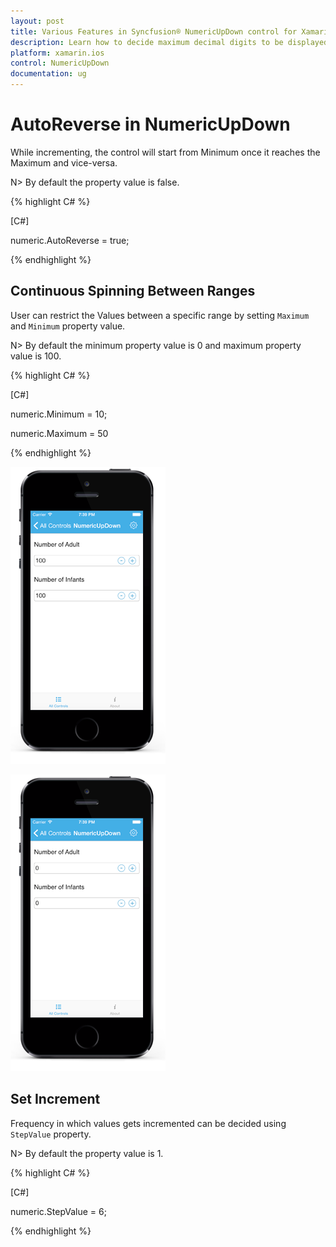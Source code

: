 ```yaml
---
layout: post
title: Various Features in Syncfusion® NumericUpDown control for Xamarin.iOS
description: Learn how to decide maximum decimal digits to be displayed, nullable value support, autoreverse, setting range and configuring step value in NumericUpDown
platform: xamarin.ios
control: NumericUpDown
documentation: ug
---
```

# AutoReverse in NumericUpDown

While incrementing, the control will start from Minimum once it reaches the Maximum and vice-versa.

N> By default the property value is false.

{% highlight C# %}

[C#]

numeric.AutoReverse = true;

{% endhighlight %}

## Continuous Spinning Between Ranges

User can restrict the Values between a specific range by setting `Maximum` and `Minimum` property value.

N> By default the minimum property value is 0 and maximum property value is 100.

{% highlight C# %}

[C#]

numeric.Minimum = 10;

numeric.Maximum = 50

{% endhighlight %}

![Display the NumericUpDown with maximum range](images/maximum.png)

![Display the NumericUpDown with minimum range](images/minimum.png)

## Set Increment

Frequency in which values gets incremented can be decided using `StepValue` property.

N> By default the property value is 1.

{% highlight C# %}

[C#]

numeric.StepValue = 6;

{% endhighlight %}
